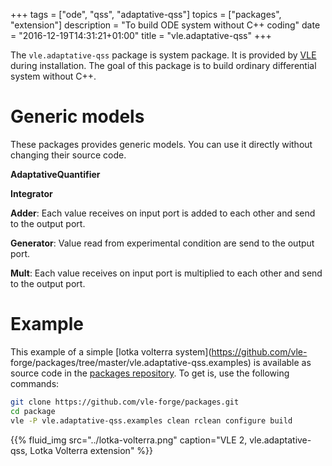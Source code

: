 +++
tags = ["ode", "qss", "adaptative-qss"]
topics = ["packages", "extension"]
description = "To build ODE system without C++ coding"
date = "2016-12-19T14:31:21+01:00"
title = "vle.adaptative-qss"
+++

The `vle.adaptative-qss` package is system package. It is provided by
[VLE](../../documentation) during installation. The goal of this package is to
build ordinary differential system without C++.

# Generic models

These packages provides generic models. You can use it directly without changing their source code.

**AdaptativeQuantifier**

**Integrator**

**Adder**: Each value receives on input port is added to each other and send to
the output port.

**Generator**: Value read from experimental condition are send to the output
port.

**Mult**: Each value receives on input port is multiplied to each other and
send to the output port.

# Example

This example of a simple [lotka volterra system](https://github.com/vle-
forge/packages/tree/master/vle.adaptative-qss.examples) is available as source
code in the [packages repository](https://github.com/vle-forge/packages). To
get is, use the following commands:

```bash
git clone https://github.com/vle-forge/packages.git
cd package
vle -P vle.adaptative-qss.examples clean rclean configure build
```

{{% fluid_img src="../lotka-volterra.png" caption="VLE 2, vle.adaptative-qss, Lotka Volterra extension" %}}
